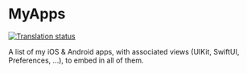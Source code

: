 # MyApps

[![Translation status](http://weblate.groupe-minaste.org/widgets/myapps/-/svg-badge.svg)](http://weblate.groupe-minaste.org/engage/myapps/?utm_source=widget)

A list of my iOS & Android apps, with associated views (UIKit, SwiftUI, Preferences, ...), to embed in all of them.
